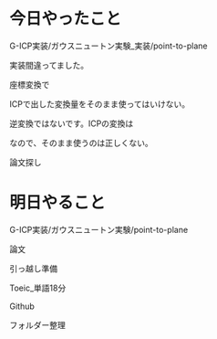 # 今日やったこと
G-ICP実装/ガウスニュートン実験_実装/point-to-plane

実装間違ってました。

座標変換で

ICPで出した変換量をそのまま使ってはいけない。

逆変換ではないです。ICPの変換は

なので、そのまま使うのは正しくない。



論文探し

# 明日やること
G-ICP実装/ガウスニュートン実験/point-to-plane

論文

引っ越し準備

Toeic_単語18分

Github

フォルダー整理

